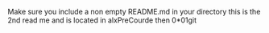 Make sure you include a non empty README.md in your directory this is the 2nd read me and is located in alxPreCourde then 0*01git

